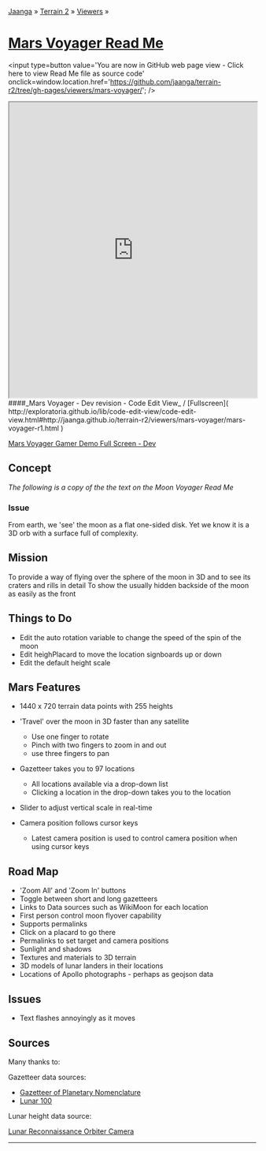 [Jaanga]( http://jaanga.github.io/ ) &raquo; [Terrain 2]( http://jaanga.github.io/terrain-r2/ ) &raquo; [Viewers]( http://jaanga.github.io/terrain-r2/viewers/ ) &raquo;

[Mars Voyager Read Me]( index.html )
===

<span style=display:none; >[You are now in GitHub source code view - click here to view Read Me file as a web page]( http://jaanga.github.io/terrain-r2/viewers/mars-voyager/ "View file as a web page." ) </span>
<input type=button value='You are now in GitHub web page view - Click here to view Read Me file as source code' onclick=window.location.href='https://github.com/jaanga/terrain-r2/tree/gh-pages/viewers/mars-voyager/'; />


<iframe src="http://exploratoria.github.io/lib/code-edit-view/code-edit-view.html#http://jaanga.github.io/terrain-r2/viewers/mars-voyager/mars-voyager-r1.html" width=100% height=600px ></iframe>  
####_Mars Voyager - Dev revision - Code Edit View_ /  [Fullscreen]( http://exploratoria.github.io/lib/code-edit-view/code-edit-view.html#http://jaanga.github.io/terrain-r2/viewers/mars-voyager/mars-voyager-r1.html )


[Mars Voyager Gamer Demo Full Screen - Dev]( http://jaanga.github.io/mars/voyager-gamer/index.html )



## Concept

_The following is a copy of the the text on the Moon Voyager Read Me_

### Issue

From earth, we 'see' the moon as a flat one-sided disk. Yet we know it is a 3D orb with a surface full of complexity.

## Mission

To provide a way of flying over the sphere of the moon in 3D and to see its craters and rills in detail
To show the usually hidden backside of the moon as easily as the front


## Things to Do

* Edit the auto rotation variable to change the speed of the spin of the moon
* Edit heighPlacard to move the location signboards up or down
* Edit the default height scale



## Mars Features

* 1440 x 720 terrain data points with 255 heights
* 'Travel' over the moon in 3D faster than any satellite
	* Use one finger to rotate
	* Pinch with two fingers to zoom in and out
	* use three fingers to pan
* Gazetteer takes you to 97 locations
	* All locations available via a drop-down list
	* Clicking a location in the drop-down takes you to the location

* Slider to adjust vertical scale in real-time
* Camera position follows cursor keys
	* Latest camera position is used to control camera position when using cursor keys 

<!--
* Supports permalinks
	* [Copernicus]( http://jaanga.github.io/terrain-r2/viewers/moon-rover-mobile/dev/index.html#20 )
	* [Gassendi]( http://jaanga.github.io/terrain-r2/viewers/moon-rover-mobile/dev/index.html#30 )
	* [Tycho]( http://jaanga.github.io/terrain-r2/viewers/moon-rover-mobile/dev/index.html#93 )
-->

## Road Map

* 'Zoom All' and 'Zoom In' buttons
* Toggle between short and long gazetteers
* Links to Data sources such as WikiMoon for each location
* First person control moon flyover capability
* Supports permalinks
* Click on a placard to go there
* Permalinks to set target and camera positions
* Sunlight and shadows
* Textures and materials to 3D terrain
* 3D models of lunar landers in their locations
* Locations of Apollo photographs - perhaps as geojson data

## Issues

* Text flashes annoyingly as it moves
 
## Sources

Many thanks to:

Gazetteer data sources:

* [Gazetteer of Planetary Nomenclature]( http://planetarynames.wr.usgs.gov/Page/MOON/target )
* [Lunar 100]( http://the-moon.wikispaces.com/Lunar+100 )

Lunar height data source:

[Lunar Reconnaissance Orbiter Camera]( http://wms.lroc.asu.edu/lroc/view_rdr/WAC_GLD100 )


<hr>




